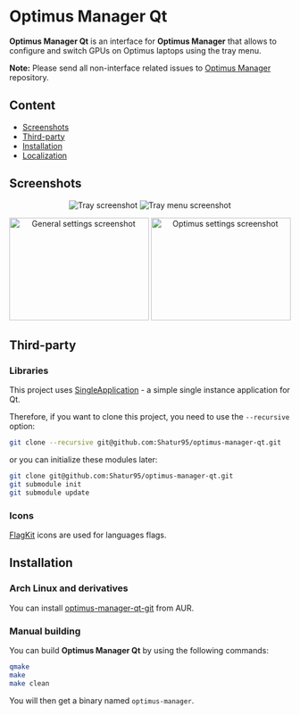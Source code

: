 # Optimus Manager Qt

**Optimus Manager Qt** is an interface for **Optimus Manager** that allows to configure and switch GPUs on Optimus laptops using the tray menu.

**Note:** Please send all non-interface related issues to [Optimus Manager](https://github.com/Askannz/optimus-manager) repository.

## Content

-   [Screenshots](#screenshots)
-   [Third-party](#third-party)
-   [Installation](#installation)
-   [Localization](#localization)

## Screenshots

<p align="center">
  <img src="https://raw.githubusercontent.com/Shatur95/optimus-manager-qt/master/dist/screenshots/tray.png" alt="Tray screenshot"/>
  <img src="https://raw.githubusercontent.com/Shatur95/optimus-manager-qt/master/dist/screenshots/tray-menu.png" alt="Tray menu screenshot"/>
</p>
<p align="center">
  <img src="https://raw.githubusercontent.com/Shatur95/optimus-manager-qt/master/dist/screenshots/settings-general.png" width="250px" height="184px" alt="General settings screenshot"/>
  <img src="https://raw.githubusercontent.com/Shatur95/optimus-manager-qt/master/dist/screenshots/settings-optimus.png" width="250px" height="184px" alt="Optimus settings screenshot"/>
</p>

## Third-party

### Libraries

This project uses [SingleApplication](https://github.com/itay-grudev/SingleApplication) - a simple single instance application for Qt.

Therefore, if you want to clone this project, you need to use the `--recursive` option: 

```bash
git clone --recursive git@github.com:Shatur95/optimus-manager-qt.git
```

or you can initialize these modules later:

```bash
git clone git@github.com:Shatur95/optimus-manager-qt.git
git submodule init
git submodule update
```

### Icons

[FlagKit](https://github.com/madebybowtie/FlagKit "Beautiful flag icons for usage in apps and on the web") icons are used for languages flags.

## Installation

### Arch Linux and derivatives

You can install [optimus-manager-qt-git](https://aur.archlinux.org/packages/optimus-manager-qt-git) from AUR.

### Manual building

You can build **Optimus Manager Qt** by using the following commands:

```bash
qmake
make
make clean
```

You will then get a binary named `optimus-manager`.
